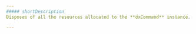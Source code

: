 ```yaml
---
##### shortDescription
Disposes of all the resources allocated to the **dxCommand** instance.

---
```

